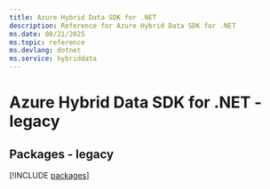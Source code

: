 ```yaml
---
title: Azure Hybrid Data SDK for .NET
description: Reference for Azure Hybrid Data SDK for .NET
ms.date: 08/21/2025
ms.topic: reference
ms.devlang: dotnet
ms.service: hybriddata
---
```

# Azure Hybrid Data SDK for .NET - legacy
## Packages - legacy
[!INCLUDE [packages](hybrid-data-index.md)]